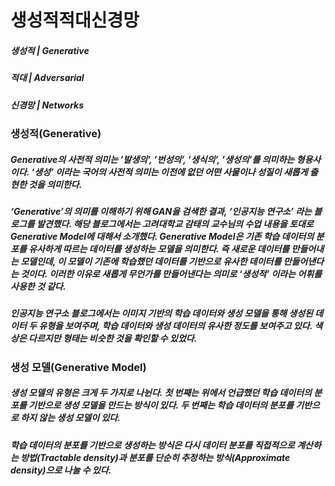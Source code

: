 # 생성적적대신경망

##### 생성적 | Generative
##### 적대 | Adversarial
##### 신경망 | Networks 

### 생성적(Generative)
##### Generative의 사전적 의미는 ’발생의’, ’번성의’, ’생식의’, ’생성의’를 의미하는 형용사이다. ‘생성’ 이라는 국어의 사전적 의미는 이전에 없던 어떤 사물이나 성질이 새롭게 출현한 것을 의미한다.
##### ‘Generative’의 의미를 이해하기 위해 GAN을 검색한 결과, ‘인공지능 연구소’ 라는 블로그를 발견했다. 해당 블로그에서는 고려대학교 감태의 교수님의 수업 내용을 토대로 Generative Model에 대해서 소개했다. Generative Model은 기존 학습 데이터의 분포를 유사하게 따르는 데이터를 생성하는 모델을 의미한다. 즉 새로운 데이터를 만들어내는 모델인데, 이 모델이 기존에 학습했던 데이터를 기반으로 유사한 데이터를 만들어낸다는 것이다. 이러한 이유로 새롭게 무언가를 만들어낸다는 의미로 ‘생성적’ 이라는 어휘를 사용한 것 같다.
##### 인공지능 연구소 블로그에서는 이미지 기반의 학습 데이터와 생성 모델을 통해 생성된 데이터 두 유형을 보여주며, 학습 데이터와 생성 데이터의 유사한 정도를 보여주고 있다. 색상은 다르지만 형태는 비슷한 것을 확인할 수 있었다. 


### 생성 모델(Generative Model)
##### 생성 모델의 유형은 크게 두 가지로 나뉜다. 첫 번째는 위에서 언급했던 학습 데이터의 분포를 기반으로 생성 모델을 만드는 방식이 있다. 두 번째는 학습 데이터의 분포를 기반으로 하지 않는 생성 모델이 있다.
##### 학습 데이터의 분포를 기반으로 생성하는 방식은 다시 데이터 분포를 직접적으로 계산하는 방법(Tractable density)과 분포를 단순히 추정하는 방식(Approximate density)으로 나눌 수 있다.
